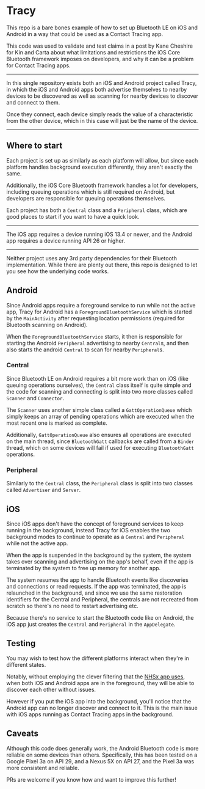 # Tracy

This repo is a bare bones example of how to set up Bluetooth LE on iOS and Android
in a way that could be used as a Contact Tracing app.

This code was used to validate and test claims in a post by Kane Cheshire for
Kin and Carta about what limitations and restrictions the iOS Core Bluetooth framework
imposes on developers, and why it can be a problem for Contact Tracing apps.

---

In this single repository exists both an iOS and Android project called Tracy,
in which the iOS and Android apps both advertise themselves to nearby devices to be
discovered as well as scanning for nearby devices to discover and connect to them.

Once they connect, each device simply reads the value of a characteristic from the other
device, which in this case will just be the name of the device.

---

## Where to start

Each project is set up as similarly as each platform will allow, but since each platform handles background execution differently, they aren't exactly the same.

Additionally, the iOS Core Bluetooth framework handles a lot for developers,
including queuing operations which is still required on Android, but developers are responsible for queuing operations themselves.

Each project has both a `Central` class and a `Peripheral` class, which are good places to start if you want to have a quick look.

---

The iOS app requires a device running iOS 13.4 or newer, and the Android app requires a device running API 26 or higher.

---

Neither project uses any 3rd party dependencies for their Bluetooth implementation. While there are plenty out there, this repo is designed to let you see how the underlying code works.


## Android

Since Android apps require a foreground service to run while not the active app, Tracy for Android has a `ForegroundBluetoothService` which is started by the `MainActivity` after requesting location permissions (required for Bluetooth scanning on Android).

When the `ForegroundBluetoothService` starts, it then is responsible for starting the Android `Peripheral` advertising to nearby `Central`s, and then also starts the android `Central` to scan for nearby `Peripheral`s.

### Central

Since Bluetooth LE on Android requires a bit more work than on iOS (like queuing operations ourselves), the `Central` class itself is quite simple and the code for scanning and connecting is split into two more classes called `Scanner` and `Connector`.

The `Scanner` uses another simple class called a `GattOperationQueue` which simply keeps an array of pending operations which are executed when the most recent one is marked as complete.

Additionally, `GattOperationQueue` also ensures all operations are executed on the main thread, since `BluetoothGatt` callbacks are called from a `Binder` thread, which on some devices will fail if used for executing `BluetoothGatt` operations.

### Peripheral

Similarly to the `Central` class, the `Peripheral` class is split into two classes called `Advertiser` and `Server`.

## iOS

Since iOS apps don't have the concept of foreground services to keep running in the background, instead Tracy for iOS enables the two background modes to continue to operate as a `Central` and `Peripheral` while not the active app.

When the app is suspended in the background by the system, the system takes over scanning and advertising on the app's behalf, even if the app is terminated by the system to free up memory for another app.

The system resumes the app to handle Bluetooth events like discoveries and connections or read requests. If the app was terminated, the app is relaunched in the background, and since we use the same restoration identifiers for the Central and Peripheral, the centrals are not recreated from scratch so there's no need to restart advertising etc.

Because there's no service to start the Bluetooth code like on Android, the iOS app just creates the `Central` and `Peripheral` in the `AppDelegate`.

## Testing

You may wish to test how the different platforms interact when they're in different states.

Notably, without employing the clever filtering that the [NHSx app uses](https://github.com/nhsx/COVID-19-app-Android-BETA/blob/43a167f8dba422fd9001b64f9c4fd82275abb1c8/app/src/main/java/uk/nhs/nhsx/sonar/android/app/ble/Scanner.kt#L67), when both iOS and Android apps are in the foreground, they will be able to discover each other without issues.

However if you put the iOS app into the background, you'll notice that the Android app can no longer discover and connect to it. This is the main issue with iOS apps running as Contact Tracing apps in the background.

## Caveats

Although this code does generally work, the Android Bluetooth code is more reliable on some devices than others. Specifically, this has been tested on a Google Pixel 3a on API 29, and a Nexus 5X on API 27, and the Pixel 3a was more consistent and reliable.

PRs are welcome if you know how and want to improve this further!
